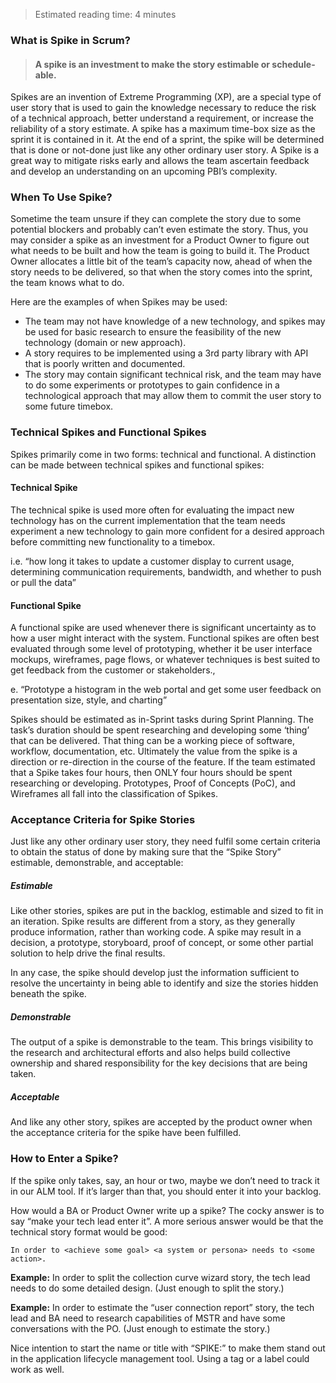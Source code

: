 > Estimated reading time: 4 minutes

### What is Spike in Scrum?

> #### A spike is an investment to make the story estimable or schedule-able.

Spikes are an invention of Extreme Programming (XP), are a special type of user story that is used to gain the knowledge necessary to reduce the risk of a technical approach, better understand a requirement, or increase the reliability of a story estimate. A spike has a maximum time-box size as the sprint it is contained in it. At the end of a sprint, the spike will be determined that is done or not-done just like any other ordinary user story. A Spike is a great way to mitigate risks early and allows the team ascertain feedback and develop an understanding on an upcoming PBI’s complexity.

### When To Use Spike?

Sometime the team unsure if they can complete the story due to some potential blockers and probably can’t even estimate the story. Thus, you may consider a spike as an investment for a Product Owner to figure out what needs to be built and how the team is going to build it. The Product Owner allocates a little bit of the team’s capacity now, ahead of when the story needs to be delivered, so that when the story comes into the sprint, the team knows what to do.

Here are the examples of when Spikes may be used:

- The team may not have knowledge of a new technology, and spikes may be used for basic research to ensure the feasibility of the new technology (domain or new approach).
- A story requires to be implemented using a 3rd party library with API that is poorly written and documented.
- The story may contain significant technical risk, and the team may have to do some experiments or prototypes to gain confidence in a technological approach that may allow them to commit the user story to some future timebox.

### Technical Spikes and Functional Spikes

Spikes primarily come in two forms: technical and functional. A distinction can be made between technical spikes and functional spikes:

#### Technical Spike

The technical spike is used more often for evaluating the impact new technology has on the current implementation that the team needs experiment a new technology to gain more confident for a desired approach before committing new functionality to a timebox.

i.e. “how long it takes to update a customer display to current usage, determining communication requirements, bandwidth, and whether to push or pull the data”

#### Functional Spike

A functional spike are used whenever there is significant uncertainty as to how a user might interact with the system. Functional spikes are often best evaluated through some level of prototyping, whether it be user interface mockups, wireframes, page flows, or whatever techniques is best suited to get feedback from the customer or stakeholders.,

e. “Prototype a histogram in the web portal and get some user feedback on presentation size, style, and charting”

Spikes should be estimated as in-Sprint tasks during Sprint Planning. The task’s duration should be spent researching and developing some ‘thing’ that can be delivered. That thing can be a working piece of software, workflow, documentation, etc. Ultimately the value from the spike is a direction or re-direction in the course of the feature. If the team estimated that a Spike takes four hours, then ONLY four hours should be spent researching or developing. Prototypes, Proof of Concepts (PoC), and Wireframes all fall into the classification of Spikes.

### Acceptance Criteria for Spike Stories

Just like any other ordinary user story, they need fulfil some certain criteria to obtain the status of done by making sure that the “Spike Story” estimable, demonstrable, and acceptable:

##### Estimable

Like other stories, spikes are put in the backlog, estimable and sized to fit in an iteration. Spike results are different from a story, as they generally produce information, rather than working code. A spike may result in a decision, a prototype, storyboard, proof of concept, or some other partial solution to help drive the final results.

In any case, the spike should develop just the information sufficient to resolve the uncertainty in being able to identify and size the stories hidden beneath the spike.

##### Demonstrable

The output of a spike is demonstrable to the team. This brings visibility to the research and architectural efforts and also helps build collective ownership and shared responsibility for the key decisions that are being taken.

##### Acceptable

And like any other story, spikes are accepted by the product owner when the acceptance criteria for the spike have been fulfilled.

### How to Enter a Spike?

If the spike only takes, say, an hour or two, maybe we don’t need to track it in our ALM tool. If it’s larger than that, you should enter it into your backlog.

How would a BA or Product Owner write up a spike? The cocky answer is to say “make your tech lead enter it”. A more serious answer would be that the technical story format would be good:

```
In order to <achieve some goal> <a system or persona> needs to <some action>.
```

**Example:** In order to split the collection curve wizard story, the tech lead needs to do some detailed design. (Just enough to split the story.)

**Example:** In order to estimate the “user connection report” story, the tech lead and BA need to research capabilities of MSTR and have some conversations with the PO. (Just enough to estimate the story.)

Nice intention to start the name or title with “SPIKE:” to make them stand out in the application lifecycle management tool. Using a tag or a label could work as well.

